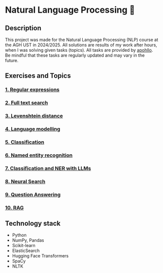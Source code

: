 # Natural Language Processing 💬
## Description
This project was made for the Natural Language Processing (NLP) course at the AGH UST in 2024/2025. All solutions are results of my work after hours, when I was solving given tasks (topics).
All tasks are provided by <a href="https://github.com/apohllo/nlp">apohllo</a>. Be mindful that these tasks are regularly updated and may vary in the future.
## Exercises and Topics
### <a href="https://github.com/bjam24/agh-natural-language-processing/blob/main/Lab1/lab1_regexp.ipynb">1. Regular expressions</a><br>
### <a href="https://github.com/bjam24/agh-natural-language-processing/blob/main/Lab2/lab2_fts.ipynb">2. Full text search</a>
### <a href="https://github.com/bjam24/agh-natural-language-processing/blob/main/Lab3/lab3_levenshtein.ipynb">3. Levenshtein distance</a>
### <a href="https://github.com/bjam24/agh-natural-language-processing/blob/main/Lab4/lab4_lm.ipynb">4. Language modelling</a>
### <a href="https://github.com/bjam24/agh-natural-language-processing/blob/main/Lab5/lab5_classification.ipynb">5. Classification</a>
### <a href="https://github.com/bjam24/agh-natural-language-processing/blob/main/Lab6/lab6_ner.ipynb">6. Named entity recognition</a>
### <a href="https://github.com/bjam24/agh-natural-language-processing/blob/main/Lab7/lab7_clsssification_ner_llm.ipynb">7. Classification and NER with LLMs</a>
### <a href="https://github.com/bjam24/agh-natural-language-processing/blob/main/Lab8/lab8_neural.ipynb">8. Neural Search</a>
### <a href="https://github.com/bjam24/agh-natural-language-processing/blob/main/Lab9/lab9_qa.ipynb">9. Question Answering</a>
### <a href="https://github.com/bjam24/agh-natural-language-processing/blob/main/Lab10/lab10_rag.ipynb">10. RAG</a>
## Technology stack
- Python
- NumPy, Pandas
- Scikit-learn
- ElasticSearch
- Hugging Face Transformers
- SpaCy
- NLTK
